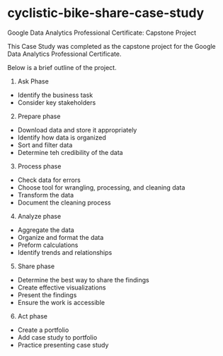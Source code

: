 # cyclistic-bike-share-case-study
Google Data Analytics Professional Certificate: Capstone Project

This Case Study was completed as the capstone project for the Google Data Analytics Professional Certificate.

Below is a brief outline of the project.

1. Ask Phase
  * Identify the business task
  * Consider key stakeholders
2. Prepare phase
  * Download data and store it appropriately
  * Identify how data is organized
  * Sort and filter data
  * Determine teh credibility of the data
3. Process phase
  * Check data for errors
  * Choose tool for wrangling, processing, and cleaning data
  * Transform the data
  * Document the cleaning process
4. Analyze phase
  * Aggregate the data
  * Organize and format the data
  * Preform calculations
  * Identify trends and relationships
5. Share phase
  * Determine the best way to share the findings
  * Create effective visualizations
  * Present the findings
  * Ensure the work is accessible
6. Act phase
  * Create a portfolio
  * Add case study to portfolio
  * Practice presenting case study
  
